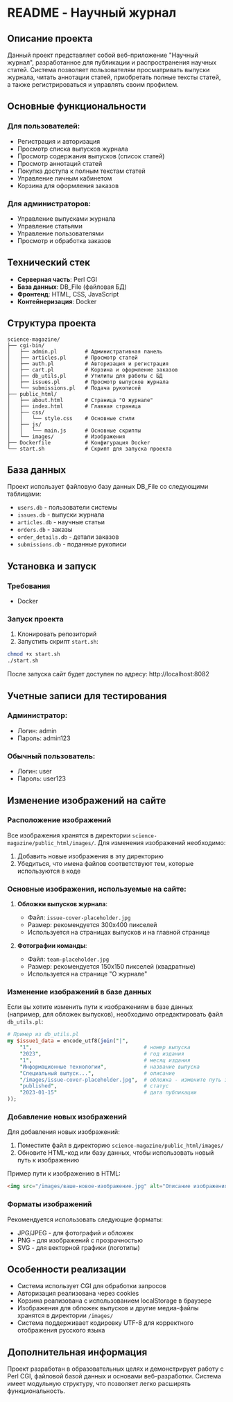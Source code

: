 

# README - Научный журнал

## Описание проекта

Данный проект представляет собой веб-приложение "Научный журнал", разработанное для публикации и распространения научных статей. Система позволяет пользователям просматривать выпуски журнала, читать аннотации статей, приобретать полные тексты статей, а также регистрироваться и управлять своим профилем.

## Основные функциональности

### Для пользователей:
- Регистрация и авторизация
- Просмотр списка выпусков журнала
- Просмотр содержания выпусков (список статей)
- Просмотр аннотаций статей
- Покупка доступа к полным текстам статей
- Управление личным кабинетом
- Корзина для оформления заказов

### Для администраторов:
- Управление выпусками журнала
- Управление статьями
- Управление пользователями
- Просмотр и обработка заказов

## Технический стек

- **Серверная часть**: Perl CGI
- **База данных**: DB_File (файловая БД)
- **Фронтенд**: HTML, CSS, JavaScript
- **Контейнеризация**: Docker

## Структура проекта

```
science-magazine/
├── cgi-bin/
│   ├── admin.pl         # Административная панель
│   ├── articles.pl      # Просмотр статей
│   ├── auth.pl          # Авторизация и регистрация
│   ├── cart.pl          # Корзина и оформление заказов
│   ├── db_utils.pl      # Утилиты для работы с БД
│   ├── issues.pl        # Просмотр выпусков журнала
│   └── submissions.pl   # Подача рукописей
├── public_html/
│   ├── about.html       # Страница "О журнале"
│   ├── index.html       # Главная страница
│   ├── css/
│   │   └── style.css    # Основные стили
│   ├── js/
│   │   └── main.js      # Основные скрипты
│   └── images/          # Изображения
├── Dockerfile           # Конфигурация Docker
└── start.sh             # Скрипт для запуска проекта
```

## База данных

Проект использует файловую базу данных DB_File со следующими таблицами:
- `users.db` - пользователи системы
- `issues.db` - выпуски журнала
- `articles.db` - научные статьи
- `orders.db` - заказы
- `order_details.db` - детали заказов
- `submissions.db` - поданные рукописи

## Установка и запуск

### Требования
- Docker

### Запуск проекта
1. Клонировать репозиторий
2. Запустить скрипт `start.sh`:
```bash
chmod +x start.sh
./start.sh
```

После запуска сайт будет доступен по адресу: http://localhost:8082

## Учетные записи для тестирования

### Администратор:
- Логин: admin
- Пароль: admin123

### Обычный пользователь:
- Логин: user
- Пароль: user123

## Изменение изображений на сайте

### Расположение изображений
Все изображения хранятся в директории `science-magazine/public_html/images/`. Для изменения изображений необходимо:

1. Добавить новые изображения в эту директорию
2. Убедиться, что имена файлов соответствуют тем, которые используются в коде

### Основные изображения, используемые на сайте:

1. **Обложки выпусков журнала**:
   - Файл: `issue-cover-placeholder.jpg`
   - Размер: рекомендуется 300x400 пикселей
   - Используется на страницах выпусков и на главной странице

2. **Фотографии команды**:
   - Файл: `team-placeholder.jpg`
   - Размер: рекомендуется 150x150 пикселей (квадратные)
   - Используется на странице "О журнале"

### Изменение изображений в базе данных

Если вы хотите изменить пути к изображениям в базе данных (например, для обложек выпусков), необходимо отредактировать файл `db_utils.pl`:

```perl
# Пример из db_utils.pl
my $issue1_data = encode_utf8(join("|", 
    "1",                                    # номер выпуска
    "2023",                                 # год издания
    "1",                                    # месяц издания
    "Информационные технологии",            # название выпуска
    "Специальный выпуск...",                # описание
    "/images/issue-cover-placeholder.jpg",  # обложка - измените путь здесь
    "published",                            # статус
    "2023-01-15"                            # дата публикации
));
```

### Добавление новых изображений

Для добавления новых изображений:

1. Поместите файл в директорию `science-magazine/public_html/images/`
2. Обновите HTML-код или базу данных, чтобы использовать новый путь к изображению

Пример пути к изображению в HTML:
```html
<img src="/images/ваше-новое-изображение.jpg" alt="Описание изображения">
```

### Форматы изображений

Рекомендуется использовать следующие форматы:
- JPG/JPEG - для фотографий и обложек
- PNG - для изображений с прозрачностью
- SVG - для векторной графики (логотипы)

## Особенности реализации

- Система использует CGI для обработки запросов
- Авторизация реализована через cookies
- Корзина реализована с использованием localStorage в браузере
- Изображения для обложек выпусков и другие медиа-файлы хранятся в директории `/images/`
- Система поддерживает кодировку UTF-8 для корректного отображения русского языка

## Дополнительная информация

Проект разработан в образовательных целях и демонстрирует работу с Perl CGI, файловой базой данных и основами веб-разработки. Система имеет модульную структуру, что позволяет легко расширять функциональность.


